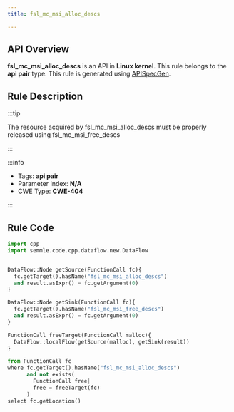 ```yaml
---
title: fsl_mc_msi_alloc_descs

---
```



## API Overview
**fsl_mc_msi_alloc_descs** is an API in **Linux kernel**. This rule belongs to the **api pair** type. This rule is generated using [APISpecGen](../../tools/APISpecGen).
## Rule Description

:::tip

The resource acquired by fsl_mc_msi_alloc_descs must be properly released using fsl_mc_msi_free_descs

:::

:::info

- Tags: **api pair**
- Parameter Index: **N/A**
- CWE Type: **CWE-404**

:::

## Rule Code
```python
import cpp
import semmle.code.cpp.dataflow.new.DataFlow


DataFlow::Node getSource(FunctionCall fc){
  fc.getTarget().hasName("fsl_mc_msi_alloc_descs")
  and result.asExpr() = fc.getArgument(0)
}

DataFlow::Node getSink(FunctionCall fc){
  fc.getTarget().hasName("fsl_mc_msi_free_descs")
  and result.asExpr() = fc.getArgument(0)
}

FunctionCall freeTarget(FunctionCall malloc){
  DataFlow::localFlow(getSource(malloc), getSink(result))
}

from FunctionCall fc
where fc.getTarget().hasName("fsl_mc_msi_alloc_descs")
      and not exists(
        FunctionCall free| 
        free = freeTarget(fc)
      )
select fc.getLocation()

    
```